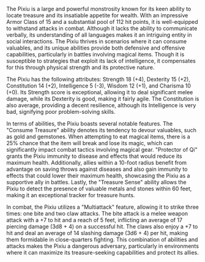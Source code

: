 The Pixiu is a large and powerful monstrosity known for its keen ability to locate treasure and its insatiable appetite for wealth. With an impressive Armor Class of 15 and a substantial pool of 112 hit points, it is well-equipped to withstand attacks in combat. Although it lacks the ability to communicate verbally, its understanding of all languages makes it an intriguing entity in social interactions. The Pixiu thrives in scenarios where it can consume valuables, and its unique abilities provide both defensive and offensive capabilities, particularly in battles involving magical items. Though it is susceptible to strategies that exploit its lack of intelligence, it compensates for this through physical strength and its protective nature.

The Pixiu has the following attributes: Strength 18 (+4), Dexterity 15 (+2), Constitution 14 (+2), Intelligence 5 (-3), Wisdom 12 (+1), and Charisma 10 (+0). Its Strength score is exceptional, allowing it to deal significant melee damage, while its Dexterity is good, making it fairly agile. The Constitution is also average, providing a decent resilience, although its Intelligence is very bad, signifying poor problem-solving skills.

In terms of abilities, the Pixiu boasts several notable features. The "Consume Treasure" ability denotes its tendency to devour valuables, such as gold and gemstones. When attempting to eat magical items, there is a 25% chance that the item will break and lose its magic, which can significantly impact combat tactics involving magical gear. "Protector of Qi" grants the Pixiu immunity to disease and effects that would reduce its maximum health. Additionally, allies within a 10-foot radius benefit from advantage on saving throws against diseases and also gain immunity to effects that could lower their maximum health, showcasing the Pixiu as a supportive ally in battles. Lastly, the "Treasure Sense" ability allows the Pixiu to detect the presence of valuable metals and stones within 60 feet, making it an exceptional tracker for treasure hunts.

In combat, the Pixiu utilizes a "Multiattack" feature, allowing it to strike three times: one bite and two claw attacks. The bite attack is a melee weapon attack with a +7 to hit and a reach of 5 feet, inflicting an average of 17 piercing damage (3d8 + 4) on a successful hit. The claws also enjoy a +7 to hit and deal an average of 14 slashing damage (3d6 + 4) per hit, making them formidable in close-quarters fighting. This combination of abilities and attacks makes the Pixiu a dangerous adversary, particularly in environments where it can maximize its treasure-seeking capabilities and protect its allies.